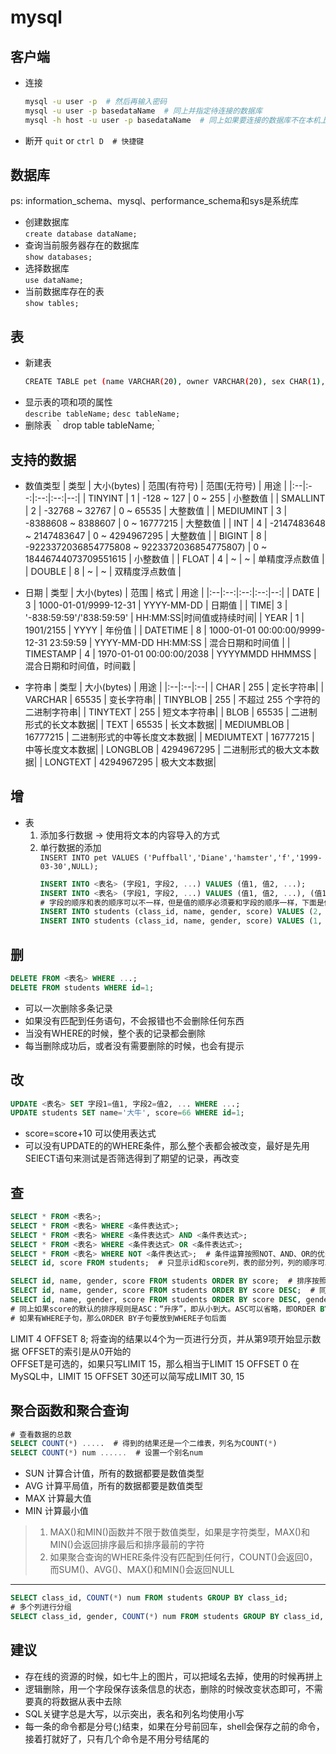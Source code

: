 # mysql

## 客户端
- 连接
  ```bash
  mysql -u user -p  # 然后再输入密码
  mysql -u user -p basedataName  # 同上并指定待连接的数据库
  mysql -h host -u user -p basedataName  # 同上如果要连接的数据库不在本机上，如果是可以省略 -h **host**
  ```
- 断开
  `quit` or `ctrl D  # 快捷键`

## 数据库
ps: information_schema、mysql、performance_schema和sys是系统库  
- 创建数据库  
  `create database dataName;`
- 查询当前服务器存在的数据库  
  `show databases;`
- 选择数据库  
  `use dataName;`
- 当前数据库存在的表  
  `show tables;`


## 表
- 新建表
  ```bash
  CREATE TABLE pet (name VARCHAR(20), owner VARCHAR(20), sex CHAR(1), birth DATE, death DATE)  # 新建pet表，项是name/owner/sex/birth/death
  ```
- 显示表的项和项的属性  
  `describe tableName;`
  `desc tableName;`
- 删除表
  ｀drop table tableName;｀

## 支持的数据
- 数值类型
  | 类型 | 大小(bytes) | 范围(有符号) | 范围(无符号) | 用途 |
  |:--|:--:|:--:|:--:|--:|
  | TINYINT | 1 | -128 ~ 127 | 0 ~ 255 | 小整数值 |
  | SMALLINT | 2 | -32768 ~ 32767 | 0 ~ 65535 | 大整数值 |
  | MEDIUMINT | 3 | -8388608 ~ 8388607 | 0 ~ 16777215 | 大整数值 |
  | INT | 4 | -2147483648 ~ 2147483647 | 0 ~ 4294967295 | 大整数值 |
  | BIGINT | 8 | -9223372036854775808 ~ 9223372036854775807) | 0 ~ 18446744073709551615 | 小整数值 |
  | FLOAT | 4 | ~ | ~ | 单精度浮点数值 |
  | DOUBLE | 8 | ~ | ~ | 双精度浮点数值 |

- 日期
  | 类型 | 大小(bytes) | 范围 | 格式 | 用途 |
  |:--|:--:|:--:|:--:|--:|
  | DATE | 3 | 1000-01-01/9999-12-31 | YYYY-MM-DD | 日期值 |
  | TIME| 3 | '-838:59:59'/'838:59:59' | HH:MM:SS|时间值或持续时间|
  | YEAR | 1 | 1901/2155 | YYYY | 年份值 |
  | DATETIME | 8 | 1000-01-01 00:00:00/9999-12-31 23:59:59 | YYYY-MM-DD HH:MM:SS | 混合日期和时间值 |
  | TIMESTAMP | 4 | 1970-01-01 00:00:00/2038 | YYYYMMDD HHMMSS | 混合日期和时间值，时间戳 |

- 字符串
  | 类型 | 大小(bytes) | 用途 |
  |:--|:--|:--|
  | CHAR | 255 | 定长字符串|
  | VARCHAR | 65535 | 变长字符串|
  | TINYBLOB | 255 | 不超过 255 个字符的二进制字符串|
  | TINYTEXT | 255 | 短文本字符串|
  | BLOB | 65535 | 二进制形式的长文本数据|
  | TEXT | 65535 | 长文本数据|
  | MEDIUMBLOB | 16777215 | 二进制形式的中等长度文本数据|
  | MEDIUMTEXT | 16777215 | 中等长度文本数据|
  | LONGBLOB | 4294967295 | 二进制形式的极大文本数据|
  | LONGTEXT | 4294967295 | 极大文本数据|

## 增
- 表  
  1. 添加多行数据 -> 使用将文本的内容导入的方式  
  2. 单行数据的添加  
      `INSERT INTO pet VALUES ('Puffball','Diane','hamster','f','1999-03-30',NULL);`
      ```sql
      INSERT INTO <表名> (字段1, 字段2, ...) VALUES (值1, 值2, ...);
      INSERT INTO <表名> (字段1, 字段2, ...) VALUES (值1, 值2, ...), (值1, 值2, ...);
      # 字段的顺序和表的顺序可以不一样，但是值的顺序必须要和字段的顺序一样，下面是例子
      INSERT INTO students (class_id, name, gender, score) VALUES (2, '大牛', 'M', 80);
      INSERT INTO students (class_id, name, gender, score) VALUES (1, '大宝', 'M', 87), (2, '二宝', 'M', 81);
     ```

## 删
```sql
DELETE FROM <表名> WHERE ...;
DELETE FROM students WHERE id=1;
```
- 可以一次删除多条记录  
- 如果没有匹配到任务语句，不会报错也不会删除任何东西  
- 当没有WHERE的时候，整个表的记录都会删除  
- 每当删除成功后，或者没有需要删除的时候，也会有提示  

## 改
```sql
UPDATE <表名> SET 字段1=值1, 字段2=值2, ... WHERE ...;
UPDATE students SET name='大牛', score=66 WHERE id=1;
```
- score=score+10 可以使用表达式  
- 可以没有UPDATE的的WHERE条件，那么整个表都会被改变，最好是先用SElECT语句来测试是否筛选得到了期望的记录，再改变

## 查
```sql
SELECT * FROM <表名>;
SELECT * FROM <表名> WHERE <条件表达式>;
SELECT * FROM <表名> WHERE <条件表达式> AND <条件表达式>;
SELECT * FROM <表名> WHERE <条件表达式> OR <条件表达式>;
SELECT * FROM <表名> WHERE NOT <条件表达式>;  # 条件运算按照NOT、AND、OR的优先级进行，加上括号可以改变他的优先级
SELECT id, score FROM students;  # 只显示id和score列，表的部分列，列的顺序可以不和原表一致

SELECT id, name, gender, score FROM students ORDER BY score;  # 排序按照score的数据从低到高排列
SELECT id, name, gender, score FROM students ORDER BY score DESC;  # 同上，只不过是数据从高到低
SELECT id, name, gender, score FROM students ORDER BY score DESC, gender;
# 同上如果score的默认的排序规则是ASC：“升序”，即从小到大。ASC可以省略，即ORDER BY score ASC和ORDER BY score效果一样
# 如果有WHERE子句，那么ORDER BY子句要放到WHERE子句后面
```
LIMIT 4 OFFSET 8; 将查询的结果以4个为一页进行分页，并从第9项开始显示数据 OFFSET的索引是从0开始的  
OFFSET是可选的，如果只写LIMIT 15，那么相当于LIMIT 15 OFFSET 0
在MySQL中，LIMIT 15 OFFSET 30还可以简写成LIMIT 30, 15

## 聚合函数和聚合查询
```sql
# 查看数据的总数
SELECT COUNT(*) .....  # 得到的结果还是一个二维表，列名为COUNT(*)
SELECT COUNT(*) num ......  # 设置一个别名num
```
- SUN 计算合计值，所有的数据都要是数值类型  
- AVG 计算平局值，所有的数据都要是数值类型  
- MAX 计算最大值  
- MIN 计算最小值  

> 1. MAX()和MIN()函数并不限于数值类型，如果是字符类型，MAX()和MIN()会返回排序最后和排序最前的字符  
> 2. 如果聚合查询的WHERE条件没有匹配到任何行，COUNT()会返回0，而SUM()、AVG()、MAX()和MIN()会返回NULL  
***
```sql
SELECT class_id, COUNT(*) num FROM students GROUP BY class_id;
# 多个列进行分组
SELECT class_id, gender, COUNT(*) num FROM students GROUP BY class_id, gender;
```

## 建议
- 存在线的资源的时候，如七牛上的图片，可以把域名去掉，使用的时候再拼上  
- 逻辑删除，用一个字段保存该条信息的状态，删除的时候改变状态即可，不需要真的将数据从表中去除  
- SQL关键字总是大写，以示突出，表名和列名均使用小写  
- 每一条的命令都是分号(;)结束，如果在分号前回车，shell会保存之前的命令，接着打就好了，只有几个命令是不用分号结尾的　　